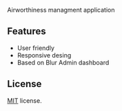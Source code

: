 Airworthiness managment application

## Features
* User friendly
* Responsive desing
* Based on Blur Admin dashboard

License
-------------
<a href=/LICENSE.txt target="_blank">MIT</a> license.

